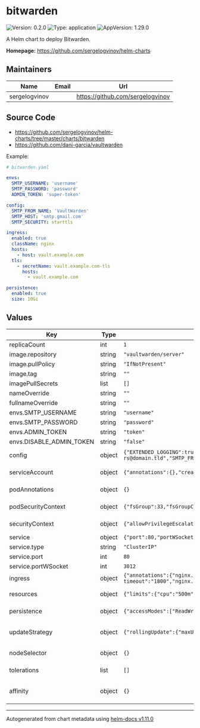 # bitwarden

![Version: 0.2.0](https://img.shields.io/badge/Version-0.2.0-informational?style=flat-square) ![Type: application](https://img.shields.io/badge/Type-application-informational?style=flat-square) ![AppVersion: 1.29.0](https://img.shields.io/badge/AppVersion-1.29.0-informational?style=flat-square)

A Helm chart to deploy Bitwarden.

**Homepage:** <https://github.com/sergelogvinov/helm-charts>

## Maintainers

| Name | Email | Url |
| ---- | ------ | --- |
| sergelogvinov |  | <https://github.com/sergelogvinov> |

## Source Code

* <https://github.com/sergelogvinov/helm-charts/tree/master/charts/bitwarden>
* <https://github.com/dani-garcia/vaultwarden>

Example:

```yaml
# bitwarden.yaml

envs:
  SMTP_USERNAME: 'username'
  SMTP_PASSWORD: 'password'
  ADMIN_TOKEN: 'super-token'

config:
  SMTP_FROM_NAME: 'VaultWarden'
  SMTP_HOST: 'smtp.gmail.com'
  SMTP_SECURITY: starttls

ingress:
  enabled: true
  className: nginx
  hosts:
    - host: vault.example.com
  tls:
    - secretName: vault.example.com-tls
      hosts:
        - vault.example.com

persistence:
  enabled: true
  size: 10Gi
```

## Values

| Key | Type | Default | Description |
|-----|------|---------|-------------|
| replicaCount | int | `1` |  |
| image.repository | string | `"vaultwarden/server"` |  |
| image.pullPolicy | string | `"IfNotPresent"` |  |
| image.tag | string | `""` | Overrides the image tag whose default is the chart appVersion. |
| imagePullSecrets | list | `[]` |  |
| nameOverride | string | `""` |  |
| fullnameOverride | string | `""` |  |
| envs.SMTP_USERNAME | string | `"username"` | smtp username |
| envs.SMTP_PASSWORD | string | `"password"` | smtp password |
| envs.ADMIN_TOKEN | string | `"token"` | Admin token, use `/vaultwarden hash` to encrypt password |
| envs.DISABLE_ADMIN_TOKEN | string | `"false"` | After creation, better to disable admin portal |
| config | object | `{"EXTENDED_LOGGING":true,"INVITATIONS_ALLOWED":true,"INVITATION_ORG_NAME":"Bitwarden","ORG_ATTACHMENT_LIMIT":1048576,"ROCKET_CLI_COLORS":"off","ROCKET_WORKERS":10,"SHOW_PASSWORD_HINT":false,"SIGNUPS_ALLOWED":false,"SIGNUPS_DOMAINS_WHITELIST":"domain.tld","SIGNUPS_VERIFY":false,"SMTP_FROM":"bitwarden-rs@domain.tld","SMTP_FROM_NAME":"Vault","SMTP_HOST":"smtp.domain.tld","SMTP_PORT":587,"SMTP_SSL":true,"USER_ATTACHMENT_LIMIT":1048576,"WEB_VAULT_ENABLED":true}` | Official documentation https://github.com/dani-garcia/vaultwarden/wiki/Configuration-overview |
| serviceAccount | object | `{"annotations":{},"create":false,"name":""}` | Pods Service Account. ref: https://kubernetes.io/docs/tasks/configure-pod-container/configure-service-account/ |
| podAnnotations | object | `{}` | Annotations for pod. ref: https://kubernetes.io/docs/concepts/overview/working-with-objects/annotations/ |
| podSecurityContext | object | `{"fsGroup":33,"fsGroupChangePolicy":"OnRootMismatch","runAsGroup":33,"runAsNonRoot":true,"runAsUser":33}` | Pod Security Context. ref: https://kubernetes.io/docs/tasks/configure-pod-container/security-context/#set-the-security-context-for-a-pod |
| securityContext | object | `{"allowPrivilegeEscalation":false,"capabilities":{"drop":["ALL"]},"runAsGroup":33,"runAsUser":33,"seccompProfile":{"type":"RuntimeDefault"}}` | Container Security Context. ref: https://kubernetes.io/docs/tasks/configure-pod-container/security-context/#set-the-security-context-for-a-pod |
| service | object | `{"port":80,"portWSocket":3012,"type":"ClusterIP"}` | Bitwarden service parameters ref: https://kubernetes.io/docs/user-guide/services/ |
| service.type | string | `"ClusterIP"` | service type |
| service.port | int | `80` | service port |
| service.portWSocket | int | `3012` | websocket service port |
| ingress | object | `{"annotations":{"nginx.ingress.kubernetes.io/limit-connections":"25","nginx.ingress.kubernetes.io/limit-rps":"15","nginx.ingress.kubernetes.io/proxy-body-size":"1024m","nginx.ingress.kubernetes.io/proxy-connect-timeout":"10","nginx.ingress.kubernetes.io/proxy-read-timeout":"1800","nginx.ingress.kubernetes.io/proxy-send-timeout":"1800"},"className":"nginx","enabled":false,"hosts":[{"host":"vault.local"}],"tls":[]}` | Bitwarden ingress parameters ref: http://kubernetes.io/docs/user-guide/ingress/ |
| resources | object | `{"limits":{"cpu":"500m","memory":"256Mi"},"requests":{"cpu":"100m","memory":"128Mi"}}` | Resource requests and limits. ref: https://kubernetes.io/docs/user-guide/compute-resources/ |
| persistence | object | `{"accessModes":["ReadWriteOnce"],"annotations":{},"enabled":false,"size":"10Gi"}` | Persistence parameters ref: https://kubernetes.io/docs/user-guide/persistent-volumes/ |
| updateStrategy | object | `{"rollingUpdate":{"maxUnavailable":1},"type":"RollingUpdate"}` | Controller deployment update stategy type. ref: https://kubernetes.io/docs/concepts/workloads/controllers/deployment/#updating-a-deployment |
| nodeSelector | object | `{}` | Node labels for controller assignment. ref: https://kubernetes.io/docs/user-guide/node-selection/ |
| tolerations | list | `[]` | Tolerations for controller assignment. ref: https://kubernetes.io/docs/concepts/configuration/taint-and-toleration/ |
| affinity | object | `{}` | Affinity for controller assignment. ref: https://kubernetes.io/docs/concepts/configuration/assign-pod-node/#affinity-and-anti-affinity |

----------------------------------------------
Autogenerated from chart metadata using [helm-docs v1.11.0](https://github.com/norwoodj/helm-docs/releases/v1.11.0)
